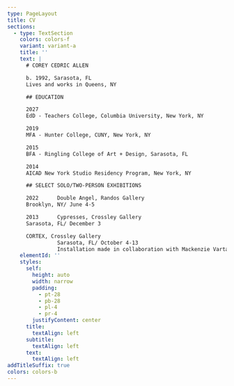 ```yaml
---
type: PageLayout
title: CV
sections:
  - type: TextSection
    colors: colors-f
    variant: variant-a
    title: ''
    text: |
      # COREY CEDRIC ALLEN

      b. 1992, Sarasota, FL
      Lives and works in Queens, NY

      ## EDUCATION

      2027
      EdD - Teachers College, Columbia University, New York, NY

      2019     
      MFA - Hunter College, CUNY, New York, NY

      2015     
      BFA - Ringling College of Art + Design, Sarasota, FL

      2014     
      AICAD New York Studio Residency Program, New York, NY

      ## SELECT SOLO/TWO-PERSON EXHIBITIONS

      2022      Double Angel, Randos Gallery
      Brooklyn, NY/ June 4-5

      2013      Cypresses, Crossley Gallery
      Sarasota, FL/ December 3

      CORTEX, Crossley Gallery
                Sarasota, FL/ October 4-­13
                Installation made in collaboration with Mackenzie Vartanian
    elementId: ''
    styles:
      self:
        height: auto
        width: narrow
        padding:
          - pt-28
          - pb-28
          - pl-4
          - pr-4
        justifyContent: center
      title:
        textAlign: left
      subtitle:
        textAlign: left
      text:
        textAlign: left
addTitleSuffix: true
colors: colors-b
---
```

